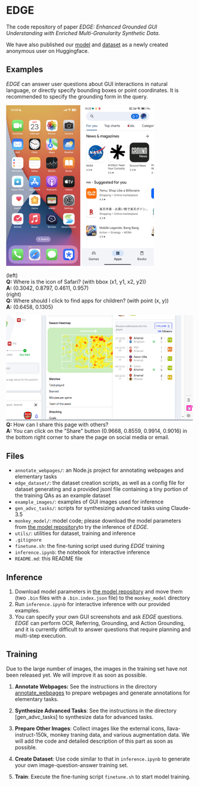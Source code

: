 # EDGE
The code repository of paper *EDGE: Enhanced Grounded GUI Understanding with Enriched Multi-Granularity Synthetic Data*.

We have also published our [model](https://huggingface.co/EDGEwww25/EDGE-Model) and [dataset](https://huggingface.co/datasets/EDGEwww25/EDGE-Dataset) as a newly created anonymous user on Huggingface.

## Examples
*EDGE* can answer user questions about GUI interactions in natural language, or directly specify bounding boxes or point coordinates. It is recommended to specify the grounding form in the query.

<img src=example_images/answered/iphone.png width=200>
<img src=example_images/answered/appstore.png width=195>

(left) \
**Q:** Where is the icon of Safari? (with bbox (x1, y1, x2, y2)) \
**A:** (0.3042, 0.8797, 0.4611, 0.957)\
(right) \
**Q:** Where should I click to find apps for children? (with point (x, y)) \
**A:** (0.6458, 0.1305)

<img src=example_images/answered/heatmap.png> \
**Q:** How can I share this page with others? \
**A:** You can click on the "Share" button (0.9668, 0.8559, 0.9914, 0.9016) in the bottom right corner to share the page on social media or email.

## Files
- `annotate_webpages/`: an Node.js project for annotating webpages and elementary tasks
- `edge_dataset/`: the dataset creation scripts, as well as a config file for dataset generating and a provided jsonl file containing a tiny portion of the training QAs as an example dataset
- `example_images/`: examples of GUI images used for inference
- `gen_advc_tasks/`: scripts for synthesizing advanced tasks using Claude-3.5
- `monkey_model/`: model code; please download the model parameters from [the model repository](https://huggingface.co/EDGEwww25/EDGE-Model)to try the inference of *EDGE*.
- `utils/`: utilities for dataset, training and inference
- `.gitignore`
- `finetune.sh`: the fine-tuning script used during *EDGE* training
- `inference.ipynb`: the notebook for interactive inference
- `README.md`: this README file

## Inference
1. Download model parameters in [the model repository](https://huggingface.co/EDGEwww25/EDGE-Model) and move them (two `.bin` files with a `.bin.index.json` file) to the `monkey_model` directory
2. Run `inference.ipynb` for interactive inference with our provided examples.
3. You can specify your own GUI screenshots and ask *EDGE* questions. *EDGE* can perform OCR, Referring, Grounding, and Action Grounding, and it is currently difficult to answer questions that require planning and multi-step execution.

## Training
Due to the large number of images, the images in the training set have not been released yet. We will improve it as soon as possible.

1. **Annotate Webpages:** See the instructions in the directory [annotate_webpages](annotate_webpages) to prepare webpages and generate annotations for elementary tasks.

2. **Synthesize Advanced Tasks**: See the instructions in the directory [gen_advc_tasks] to synthesize data for advanced tasks.

3. **Prepare Other Images**: Collect images like the external icons, llava-instruct-150k, monkey traning data, and various augmentation data. We will add the code and detailed description of this part as soon as possible.

4. **Create Dataset**: Use code similar to that in `inference.ipynb` to generate your own image-question-answer training set. 

5. **Train**: Execute the fine-tuning script `finetune.sh` to start model training.

